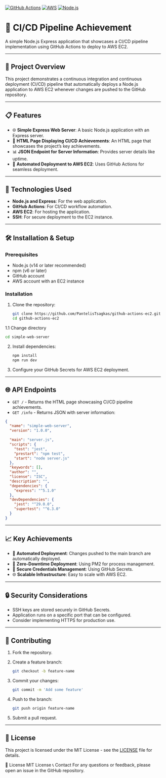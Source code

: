 [![GitHub Actions](https://img.shields.io/badge/GitHub_Actions-2088FF?style=for-the-badge&logo=github-actions&logoColor=white)](https://github.com/features/actions)
[![AWS](https://img.shields.io/badge/AWS-FF9900?style=for-the-badge&logo=amazonaws&logoColor=white)](https://aws.amazon.com/)
[![Node.js](https://img.shields.io/badge/Node.js-339933?style=for-the-badge&logo=nodedotjs&logoColor=white)](https://nodejs.org/)

# 🚀 CI/CD Pipeline Achievement

A simple Node.js Express application that showcases a CI/CD pipeline implementation using GitHub Actions to deploy to AWS EC2.

---

## 🚀 Project Overview

This project demonstrates a continuous integration and continuous deployment (CI/CD) pipeline that automatically deploys a Node.js application to AWS EC2 whenever changes are pushed to the GitHub repository.

---

## 📋 Features

* 🌐 **Simple Express Web Server**: A basic Node.js application with an Express server.
* 📄 **HTML Page Displaying CI/CD Achievements**: An HTML page that showcases the project’s key achievements.
* 📊 **JSON Endpoint for Server Information**: Provides server details like uptime.
* 🚀 **Automated Deployment to AWS EC2**: Uses GitHub Actions for seamless deployment.

---

## 🔧 Technologies Used

* **Node.js and Express**: For the web application.
* **GitHub Actions**: For CI/CD workflow automation.
* **AWS EC2**: For hosting the application.
* **SSH**: For secure deployment to the EC2 instance.

---

## 🛠️ Installation & Setup

### Prerequisites

* Node.js (v14 or later recommended)
* npm (v6 or later)
* GitHub account
* AWS account with an EC2 instance

### Installation

1. Clone the repository:

   ```bash
   git clone https://github.com/PantelisTsagkas/github-actions-ec2.git
   cd github-actions-ec2
   ```
1.1 Change directory

   ```bash
   cd simple-web-server
   ```
2. Install dependencies:

   ```bash
   npm install
   npm run dev
   ```

3. Configure your GitHub Secrets for AWS EC2 deployment.

---

## 🌐 API Endpoints

* `GET /` - Returns the HTML page showcasing CI/CD pipeline achievements.
* `GET /info` - Returns JSON with server information:

```json
{
  "name": "simple-web-server",
  "version": "1.0.0",
  
  "main": "server.js",
  "scripts": {
    "test": "jest",
    "prestart": "npm test",
    "start": "node server.js"
  },
  "keywords": [],
  "author": "",
  "license": "ISC",
  "description": "",
  "dependencies": {
    "express": "^5.1.0"
  },
  "devDependencies": {
    "jest": "^29.0.0",
    "supertest": "^6.3.0"
  }
}
```

---

## 📈 Key Achievements

* 🚀 **Automated Deployment**: Changes pushed to the main branch are automatically deployed.
* 🔄 **Zero-Downtime Deployment**: Using PM2 for process management.
* 🔐 **Secure Credentials Management**: Using GitHub Secrets.
* 🌐 **Scalable Infrastructure**: Easy to scale with AWS EC2.

---

## 🔒 Security Considerations

* SSH keys are stored securely in GitHub Secrets.
* Application runs on a specific port that can be configured.
* Consider implementing HTTPS for production use.

---

## 👥 Contributing

1. Fork the repository.
2. Create a feature branch:

   ```bash
   git checkout -b feature-name
   ```
3. Commit your changes:

   ```bash
   git commit -m 'Add some feature'
   ```
4. Push to the branch:

   ```bash
   git push origin feature-name
   ```
5. Submit a pull request.

---

## 📜 License

This project is licensed under the MIT License - see the [LICENSE](LICENSE) file for details.


📄 License
MIT License
📞 Contact
For any questions or feedback, please open an issue in the GitHub repository.
